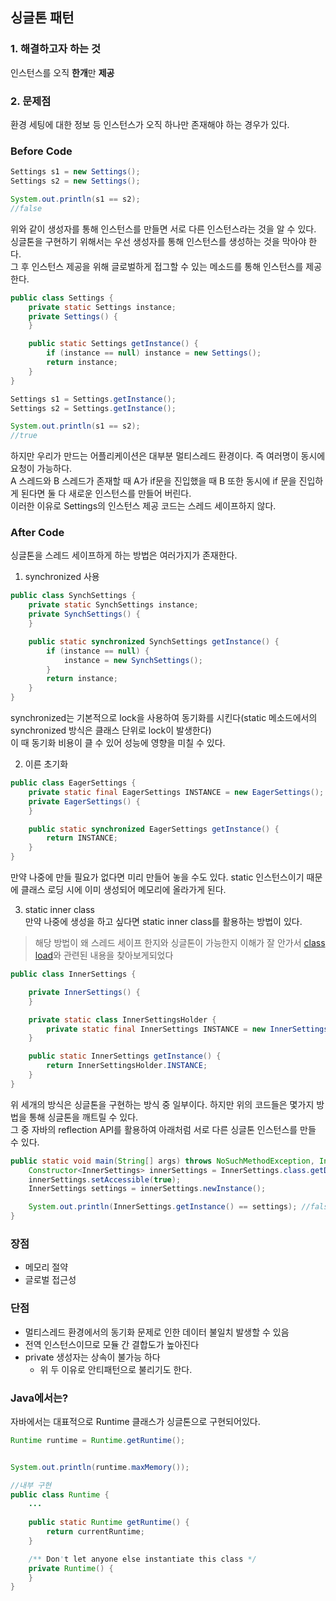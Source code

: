 ## 싱글톤 패턴

### 1. 해결하고자 하는 것
인스턴스를 오직 **한개**만 **제공**
### 2. 문제점
환경 세팅에 대한 정보 등 인스턴스가 오직 하나만 존재해야 하는 경우가 있다. 
### Before Code
```java
Settings s1 = new Settings();
Settings s2 = new Settings();

System.out.println(s1 == s2);
//false
```

위와 같이 생성자를 통해 인스턴스를 만들면 서로 다른 인스턴스라는 것을 알 수 있다.  
싱글톤을 구현하기 위해서는 우선 생성자를 통해 인스턴스를 생성하는 것을 막아야 한다.  
그 후 인스턴스 제공을 위해 글로벌하게 접그할 수 있는 메소드를 통해 인스턴스를 제공한다.

```java
public class Settings {
    private static Settings instance;
    private Settings() {
    }

    public static Settings getInstance() {
        if (instance == null) instance = new Settings();
        return instance;
    }
}
```
```java
Settings s1 = Settings.getInstance();
Settings s2 = Settings.getInstance();

System.out.println(s1 == s2);
//true
```
하지만 우리가 만드는 어플리케이션은 대부분 멀티스레드 환경이다. 즉 여러명이 동시에 요청이 가능하다.  
A 스레드와 B 스레드가 존재할 때 A가 if문을 진입했을 때 B 또한 동시에 if 문을 진입하게 된다면 둘 다 새로운 인스턴스를 만들어 버린다.  
이러한 이유로 Settings의 인스턴스 제공 코드는 스레드 세이프하지 않다.  
### After Code
싱글톤을 스레드 세이프하게 하는 방법은 여러가지가 존재한다. 
1. synchronized 사용
```java
public class SynchSettings {
    private static SynchSettings instance;
    private SynchSettings() {
    }

    public static synchronized SynchSettings getInstance() {
        if (instance == null) {
            instance = new SynchSettings();
        }
        return instance;
    }
}
```
synchronized는 기본적으로 lock을 사용하여 동기화를 시킨다(static 메소드에서의 synchronized 방식은 클래스 단위로 lock이 발생한다)  
이 때 동기화 비용이 클 수 있어 성능에 영향을 미칠 수 있다. 

2. 이른 초기화
```java
public class EagerSettings {
    private static final EagerSettings INSTANCE = new EagerSettings();
    private EagerSettings() {
    }

    public static synchronized EagerSettings getInstance() {
        return INSTANCE;
    }
}
```
만약 나중에 만들 필요가 없다면 미리 만들어 놓을 수도 있다. 
static 인스턴스이기 때문에 클래스 로딩 시에 이미 생성되어 메모리에 올라가게 된다.

3. static inner class  
만약 나중에 생성을 하고 싶다면 static inner class를 활용하는 방법이 있다.  
> 해당 방법이 왜 스레드 세이프 한지와 싱글톤이 가능한지 이해가 잘 안가서 [class load](클래스로드.md)와 관련된 내용을 찾아보게되었다

```java
public class InnerSettings {

    private InnerSettings() {
    }

    private static class InnerSettingsHolder {
        private static final InnerSettings INSTANCE = new InnerSettings();
    }

    public static InnerSettings getInstance() {
        return InnerSettingsHolder.INSTANCE;
    }
}
```
위 세개의 방식은 싱글톤을 구현하는 방식 중 일부이다. 하지만 위의 코드들은 몇가지 방법을 통해 싱글톤을 깨트릴 수 있다.  
그 중 자바의 reflection API를 활용하여 아래처럼 서로 다른 싱글톤 인스턴스를 만들 수 있다.
```java
public static void main(String[] args) throws NoSuchMethodException, InvocationTargetException, InstantiationException, IllegalAccessException {
    Constructor<InnerSettings> innerSettings = InnerSettings.class.getDeclaredConstructor();
    innerSettings.setAccessible(true);
    InnerSettings settings = innerSettings.newInstance();

    System.out.println(InnerSettings.getInstance() == settings); //false
}
```

### 장점
- 메모리 절약
- 글로벌 접근성
### 단점
- 멀티스레드 환경에서의 동기화 문제로 인한 데이터 불일치 발생할 수 있음
- 전역 인스턴스이므로 모듈 간 결합도가 높아진다
- private 생성자는 상속이 불가능 하다
  - 위 두 이유로 안티패턴으로 불리기도 한다.
### Java에서는?
자바에서는 대표적으로 Runtime 클래스가 싱글톤으로 구현되어있다.

```java
Runtime runtime = Runtime.getRuntime();


System.out.println(runtime.maxMemory());

//내부 구현
public class Runtime {
    ...
    
    public static Runtime getRuntime() {
        return currentRuntime;
    }

    /** Don't let anyone else instantiate this class */
    private Runtime() {
    }
}
```
